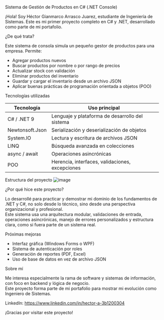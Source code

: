 Sistema de Gestión de Productos en C# (.NET Console)

¡Hola! Soy Héctor Gianmarco Arrasco Juarez, estudiante de Ingeniería de Sistemas. Este es mi primer proyecto completo en C# y .NET, desarrollado como parte de mi portafolio.


¿De qué trata?

Este sistema de consola simula un pequeño gestor de productos para una empresa. Permite:

- Agregar productos nuevos
- Buscar productos por nombre o por rango de precios
- Actualizar stock con validación
- Eliminar productos del inventario
- Guardar y cargar el inventario desde un archivo JSON
- Aplicar buenas prácticas de programación orientada a objetos (POO)


Tecnologías utilizadas

| Tecnología        | Uso principal                                   |
|-------------------|-------------------------------------------------|
| C# / .NET 9       | Lenguaje y plataforma de desarrollo del sistema |
| Newtonsoft.Json   | Serialización y deserialización de objetos      |
| System.IO         | Lectura y escritura de archivos JSON            |
| LINQ              | Búsqueda avanzada en colecciones                |
| async / await     | Operaciones asincrónicas                        |
| POO               | Herencia, interfaces, validaciones, excepciones |


Estructura del proyecto
![image](https://github.com/user-attachments/assets/7929620d-f8ae-4fba-8ae9-a83b2f1ef58d)


¿Por qué hice este proyecto?

Lo desarrollé para practicar y demostrar mi dominio de los fundamentos de .NET y C#, no solo desde lo técnico, sino desde una perspectiva organizacional y profesional.  
Este sistema usa una arquitectura modular, validaciones de entrada, operaciones asincrónicas, manejo de errores personalizados y estructura clara, como si fuera parte de un sistema real.


Próximas mejoras

- Interfaz gráfica (Windows Forms o WPF)
- Sistema de autenticación por roles
- Generación de reportes (PDF, Excel)
- Uso de base de datos en vez de archivo JSON


Sobre mí

Me interesa especialmente la rama de software y sistemas de información, con foco en backend y lógica de negocio.  
Este proyecto forma parte de mi portafolio para mostrar mi evolución como Ingeniero de Sistemas.

LinkedIn: https://www.linkedin.com/in/hector-a-3b1200304

¡Gracias por visitar este proyecto!

